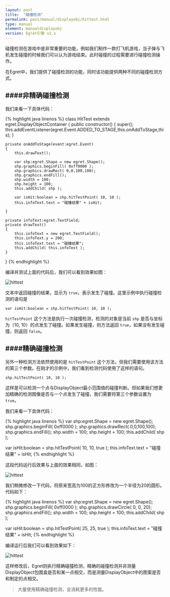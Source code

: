 ```yaml
---
layout: post
title:  "碰撞检测"
permalink: post/manual/displayobj/hittest.html
type: manual
element: manualdisplayobj
version: Egret引擎 v1.x
---
```


碰撞检测在游戏中是非常重要的功能，例如我们制作一款打飞机游戏，当子弹与飞机发生碰撞的时候我们可以认为游戏结束。此时碰撞的过程需要进行碰撞检测操作。

在Egret中，我们提供了碰撞检测的功能，同时该功能提供两种不同的碰撞检测方式。

####非精确碰撞检测
---

我们来看一下具体代码：

{% highlight java linenos %}
class HitTest extends egret.DisplayObjectContainer
{
    public constructor()
    {
        super();
        this.addEventListener(egret.Event.ADDED_TO_STAGE,this.onAddToStage,this);
    }

    private onAddToStage(event:egret.Event)
    {
        this.drawText();

        var shp:egret.Shape = new egret.Shape();
        shp.graphics.beginFill( 0xff0000 );
        shp.graphics.drawRect( 0,0,100,100);
        shp.graphics.endFill();
        shp.width = 100;
        shp.height = 100;
        this.addChild( shp );

        var isHit:boolean = shp.hitTestPoint( 10, 10 );
        this.infoText.text = "碰撞结果" + isHit;

    }

    private infoText:egret.TextField;
    private drawText()
    {
        this.infoText = new egret.TextField();
        this.infoText.y = 200;
        this.infoText.text = "碰撞结果";
        this.addChild( this.infoText );
    }
}
{% endhighlight %}

编译并测试上面的代码后，我们可以看到效果如图：

![hittest]({{site.baseurl}}/assets/img/hittest1.png)

文本中返回碰撞的结果，显示为 `true`，表示发生了碰撞。这里示例中执行碰撞检测的语句是

`var isHit:boolean = shp.hitTestPoint( 10, 10 );`

`hitTestPoint` 这个方法是执行一次碰撞检测，检测的对象是当前 `shp` 是否与坐标为（10, 10）的点发生了碰撞。如果发生碰撞，则方法返回 `true`，如果没有发生碰撞，则返回 `false`。


####精确碰撞检测
---

另外一种检测方法依然使用的是 `hitTestPoint` 这个方法，但我们需要使用该方法的第三个参数。在刚才的示例中，我们看到检测代码使用了这样的语句。

`shp.hitTestPoint( 10, 10 );`

这样是可以检测一个点与DisplayObject最小范围值的碰撞判断。但如果我们想更加精确的检测图像是否与一个点发生了碰撞，我们需要将第三个参数设置为 `true`。

我们来看一下具体代码：


{% highlight java linenos %}
var shp:egret.Shape = new egret.Shape();
shp.graphics.beginFill( 0xff0000 );
shp.graphics.drawRect( 0,0,100,100);
shp.graphics.endFill();
shp.width = 100;
shp.height = 100;
this.addChild( shp );

var isHit:boolean = shp.hitTestPoint( 10, 10, true );
this.infoText.text = "碰撞结果" + isHit;
{% endhighlight %}

这段代码运行后效果与上面的效果相同，如图：

![hittest]({{site.baseurl}}/assets/img/hittest1.png)

我们稍微修改一下代码，将原来宽高为100的正方形修改为一个半径为20的圆形。代码如下：

{% highlight java linenos %}
var shp:egret.Shape = new egret.Shape();
shp.graphics.beginFill( 0xff0000 );
shp.graphics.drawCircle( 0, 0, 20);
shp.graphics.endFill();
shp.width = 100;
shp.height = 100;
this.addChild( shp );

var isHit:boolean = shp.hitTestPoint( 25, 25, true );
this.infoText.text = "碰撞结果" + isHit;
{% endhighlight %}

编译运行后我们可以看到效果如下：

![hittest]({{site.baseurl}}/assets/img/hittest3.png)

这样修改后，Egret则执行精确碰撞检测，精确的碰撞检测并非测量DisplayObject包围盒是否和某一点相交，而是测量DisplayObject中的图案是否和制定的点相交。

>大量使用精确碰撞检测，会消耗更多的性能。